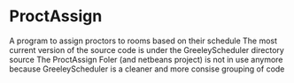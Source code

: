 # ProctAssign
A program to assign proctors to rooms based on their schedule
The most current version of the source code is under the GreeleyScheduler directory source
The ProctAssign Foler (and netbeans project) is not in use anymore because GreeleyScheduler is a cleaner and more consise grouping of code
